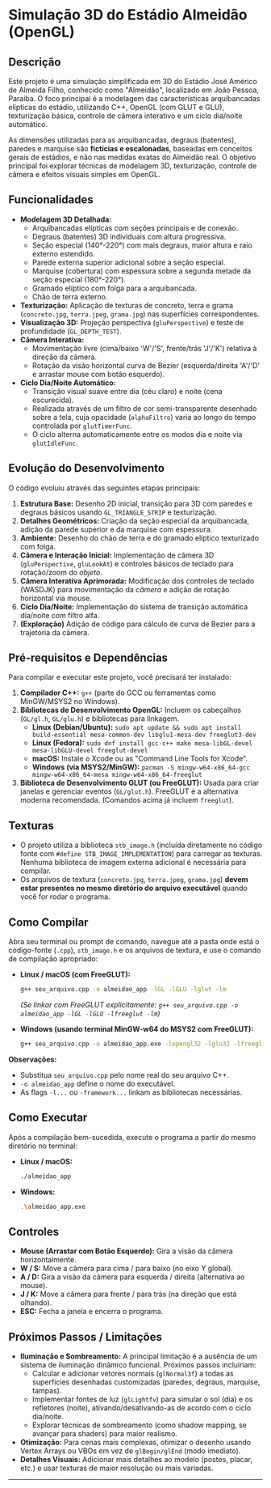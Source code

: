 # Simulação 3D do Estádio Almeidão (OpenGL)

## Descrição

Este projeto é uma simulação simplificada em 3D do Estádio José Américo de Almeida Filho, conhecido como "Almeidão", localizado em João Pessoa, Paraíba. O foco principal é a modelagem das características arquibancadas elípticas do estádio, utilizando C++, OpenGL (com GLUT e GLU), texturização básica, controle de câmera interativo e um ciclo dia/noite automático.

As dimensões utilizadas para as arquibancadas, degraus (batentes), paredes e marquise são **fictícias e escalonadas**, baseadas em conceitos gerais de estádios, e não nas medidas exatas do Almeidão real. O objetivo principal foi explorar técnicas de modelagem 3D, texturização, controle de câmera e efeitos visuais simples em OpenGL.

## Funcionalidades

*   **Modelagem 3D Detalhada:**
    *   Arquibancadas elípticas com seções principais e de conexão.
    *   Degraus (batentes) 3D individuais com altura progressiva.
    *   Seção especial (140°-220°) com mais degraus, maior altura e raio externo estendido.
    *   Parede externa superior adicional sobre a seção especial.
    *   Marquise (cobertura) com espessura sobre a segunda metade da seção especial (180°-220°).
    *   Gramado elíptico com folga para a arquibancada.
    *   Chão de terra externo.
*   **Texturização:** Aplicação de texturas de concreto, terra e grama (`concreto.jpg`, `terra.jpeg`, `grama.jpg`) nas superfícies correspondentes.
*   **Visualização 3D:** Projeção perspectiva (`gluPerspective`) e teste de profundidade (`GL_DEPTH_TEST`).
*   **Câmera Interativa:**
    *   Movimentação livre (cima/baixo 'W'/'S', frente/trás 'J'/'K') relativa à direção da câmera.
    *   Rotação da visão horizontal curva de Bezier (esquerda/direita 'A'/'D' e arrastar mouse com botão esquerdo).
*   **Ciclo Dia/Noite Automático:**
    *   Transição visual suave entre dia (céu claro) e noite (cena escurecida).
    *   Realizada através de um filtro de cor semi-transparente desenhado sobre a tela, cuja opacidade (`alphaFiltro`) varia ao longo do tempo controlada por `glutTimerFunc`.
    *   O ciclo alterna automaticamente entre os modos dia e noite via `glutIdleFunc`.

## Evolução do Desenvolvimento

O código evoluiu através das seguintes etapas principais:

1.  **Estrutura Base:** Desenho 2D inicial, transição para 3D com paredes e degraus básicos usando `GL_TRIANGLE_STRIP` e texturização.
2.  **Detalhes Geométricos:** Criação da seção especial da arquibancada, adição da parede superior e da marquise com espessura.
3.  **Ambiente:** Desenho do chão de terra e do gramado elíptico texturizado com folga.
4.  **Câmera e Interação Inicial:** Implementação de câmera 3D (`gluPerspective`, `gluLookAt`) e controles básicos de teclado para rotação/zoom do *objeto*.
5.  **Câmera Interativa Aprimorada:** Modificação dos controles de teclado (WASDJK) para movimentação da *câmera* e adição de rotação horizontal via mouse.
6.  **Ciclo Dia/Noite:** Implementação do sistema de transição automática dia/noite com filtro alfa.
7.  **(Exploração)** Adição de código para cálculo de curva de Bezier para a trajetória da câmera.

## Pré-requisitos e Dependências

Para compilar e executar este projeto, você precisará ter instalado:

1.  **Compilador C++:** `g++` (parte do GCC ou ferramentas como MinGW/MSYS2 no Windows).
2.  **Bibliotecas de Desenvolvimento OpenGL:** Incluem os cabeçalhos (`GL/gl.h`, `GL/glu.h`) e bibliotecas para linkagem.
    *   **Linux (Debian/Ubuntu):** `sudo apt update && sudo apt install build-essential mesa-common-dev libglu1-mesa-dev freeglut3-dev`
    *   **Linux (Fedora):** `sudo dnf install gcc-c++ make mesa-libGL-devel mesa-libGLU-devel freeglut-devel`
    *   **macOS:** Instale o Xcode ou as "Command Line Tools for Xcode".
    *   **Windows (via MSYS2/MinGW):** `pacman -S mingw-w64-x86_64-gcc mingw-w64-x86_64-mesa mingw-w64-x86_64-freeglut`
3.  **Biblioteca de Desenvolvimento GLUT (ou FreeGLUT):** Usada para criar janelas e gerenciar eventos (`GL/glut.h`). FreeGLUT é a alternativa moderna recomendada. (Comandos acima já incluem `freeglut`).

## Texturas

*   O projeto utiliza a biblioteca `stb_image.h` (incluída diretamente no código fonte com `#define STB_IMAGE_IMPLEMENTATION`) para carregar as texturas. Nenhuma biblioteca de imagem externa adicional é necessária para compilar.
*   Os arquivos de textura (`concreto.jpg`, `terra.jpeg`, `grama.jpg`) **devem estar presentes no mesmo diretório do arquivo executável** quando você for rodar o programa.

## Como Compilar

Abra seu terminal ou prompt de comando, navegue até a pasta onde está o código-fonte (`.cpp`), `stb_image.h` e os arquivos de textura, e use o comando de compilação apropriado:

*   **Linux / macOS (com FreeGLUT):**
    ```bash
    g++ seu_arquivo.cpp -o almeidao_app -lGL -lGLU -lglut -lm
    ```
    *(Se linkar com FreeGLUT explicitamente: `g++ seu_arquivo.cpp -o almeidao_app -lGL -lGLU -lfreeglut -lm`)*

*   **Windows (usando terminal MinGW-w64 do MSYS2 com FreeGLUT):**
    ```bash
    g++ seu_arquivo.cpp -o almeidao_app.exe -lopengl32 -lglu32 -lfreeglut -lm
    ```

**Observações:**
*   Substitua `seu_arquivo.cpp` pelo nome real do seu arquivo C++.
*   `-o almeidao_app` define o nome do executável.
*   As flags `-l...` ou `-framework...` linkam as bibliotecas necessárias.

## Como Executar

Após a compilação bem-sucedida, execute o programa a partir do mesmo diretório no terminal:

*   **Linux / macOS:**
    ```bash
    ./almeidao_app
    ```

*   **Windows:**
    ```bash
    .\almeidao_app.exe
    ```

## Controles

*   **Mouse (Arrastar com Botão Esquerdo):** Gira a visão da câmera horizontalmente.
*   **W / S:** Move a câmera para cima / para baixo (no eixo Y global).
*   **A / D:** Gira a visão da câmera para esquerda / direita (alternativa ao mouse).
*   **J / K:** Move a câmera para frente / para trás (na direção que está olhando).
*   **ESC:** Fecha a janela e encerra o programa.

## Próximos Passos / Limitações

*   **Iluminação e Sombreamento:** A principal limitação é a ausência de um sistema de iluminação dinâmico funcional. Próximos passos incluiriam:
    *   Calcular e adicionar vetores normais (`glNormal3f`) a todas as superfícies desenhadas customizadas (paredes, degraus, marquise, tampas).
    *   Implementar fontes de luz (`glLightfv`) para simular o sol (dia) e os refletores (noite), ativando/desativando-as de acordo com o ciclo dia/noite.
    *   Explorar técnicas de sombreamento (como shadow mapping, se avançar para shaders) para maior realismo.
*   **Otimização:** Para cenas mais complexas, otimizar o desenho usando Vertex Arrays ou VBOs em vez de `glBegin/glEnd` (modo imediato).
*   **Detalhes Visuais:** Adicionar mais detalhes ao modelo (postes, placar, etc.) e usar texturas de maior resolução ou mais variadas.

---
